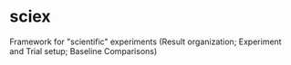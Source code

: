 # sciex
Framework for "scientific" experiments (Result organization; Experiment and Trial setup; Baseline Comparisons)
